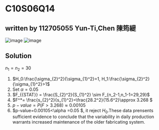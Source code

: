 # C10S06Q14
## written by 112705055 Yun-Ti,Chen 陳筠緹
![image](https://github.com/user-attachments/assets/157fe20a-797e-4ad6-bd58-8a44f938c3be)
![image](https://github.com/user-attachments/assets/3fe4dcf4-bd95-4f5f-8a74-86ce2c5f0331)
## Solution
 $n_1=n_2=30$  
 1. $H_0:\frac{\sigma_{2}^2}{\sigma_{1}^2}=1,  H_1:\frac{\sigma_{2}^2}{\sigma_{1}^2}>1$
 2. Set $\alpha=0.05$
 3. $F_{{STAT}} = \frac{S_{2}^2}{S_{1}^2} \sim F_{n_2-1,n_1-1=29,29}$
 4. $F^*= \frac{s_{2}^2}{s_{1}^2}=\frac{28.2^2}{15.6^2}\approx 3.268 $
 5. $p-value=P(F>3.268)\approx 0.00105$
 6. $p-value=0.00105<\alpha =0.05 $, it reject $H_0$.These data prensents sufficient evidence to conclude that the variability in daily production warrants increased maintenance of the older fabricating system.
